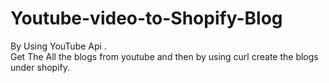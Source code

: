 # Youtube-video-to-Shopify-Blog
By Using YouTube Api .                                                                                                                                                   
Get The All the blogs from youtube and then by using curl create the blogs under shopify.
